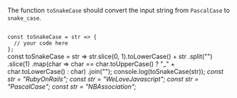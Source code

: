 The function `toSnakeCase` should convert the input string from `PascalCase` to `snake_case`.

<codeblock language="javascript" type="exercise" testMode="multipleInput">
<code>
const toSnakeCase = str => {
  // your code here
};
</code>

<solution>
const toSnakeCase = str =>
  str.slice(0, 1).toLowerCase() +
  str
    .split("")
    .slice(1)
    .map(char => char == char.toUpperCase() ? "_" + char.toLowerCase() : char)
    .join("");
</solution>

<testcases>
<caller>
console.log(toSnakeCase(str));
</caller>
<testcase>
<i>
const str = "RubyOnRails";
</i>
</testcase>
<testcase>
<i>
const str = "WeLoveJavascript";
</i>
</testcase>
<testcase>
<i>
const str = "PascalCase";
</i>
</testcase>
<testcase>
<i>
const str = "NBAssociation";
</i>
</testcase>
</testcases>
</codeblock>